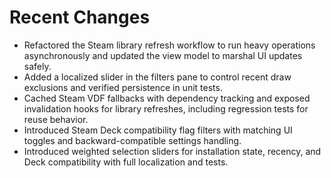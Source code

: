 # Recent Changes

- Refactored the Steam library refresh workflow to run heavy operations asynchronously and updated the view model to marshal UI updates safely.
- Added a localized slider in the filters pane to control recent draw exclusions and verified persistence in unit tests.
- Cached Steam VDF fallbacks with dependency tracking and exposed invalidation hooks for library refreshes, including regression tests for reuse behavior.
- Introduced Steam Deck compatibility flag filters with matching UI toggles and backward-compatible settings handling.
- Introduced weighted selection sliders for installation state, recency, and Deck compatibility with full localization and tests.

